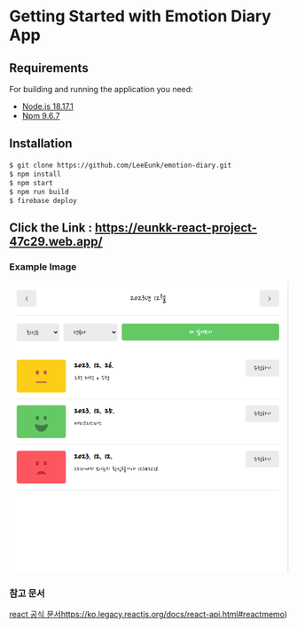 # Getting Started with Emotion Diary App

## Requirements
For building and running the application you need:
- [Node.js 18.17.1](https://nodejs.org/download/release/v18.17.1/)
- [Npm 9.6.7](https://www.npmjs.com/package/npm/v/9.6.7)

## Installation
```
$ git clone https://github.com/LeeEunk/emotion-diary.git
$ npm install
$ npm start
$ npm run build
$ firebase deploy
```

## Click the Link : <https://eunkk-react-project-47c29.web.app/>



### Example Image
![example](/public/example.png)



### 참고 문서

[react 공식 문서](https://ko.legacy.reactjs.org/docs/react-api.html#reactmemo)https://ko.legacy.reactjs.org/docs/react-api.html#reactmemo)
